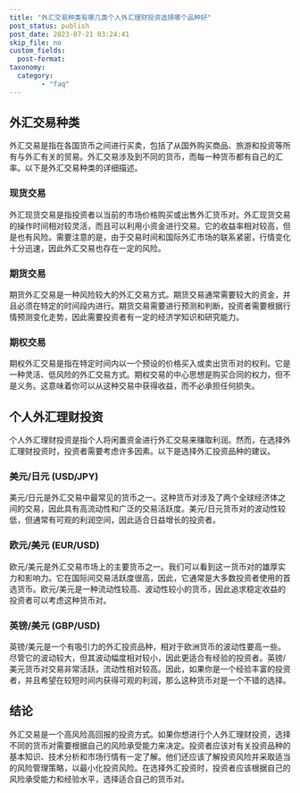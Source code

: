 ```yaml
---
title: "外汇交易种类有哪几类个人外汇理财投资选择哪个品种好"
post_status: publish
post_date: 2023-07-21 03:24:41
skip_file: no
custom_fields: 
  post-format: 
taxonomy:
  category:
        - "faq"
---
```


## 外汇交易种类

外汇交易是指在各国货币之间进行买卖，包括了从国外购买商品、旅游和投资等所有与外汇有关的贸易。外汇交易涉及到不同的货币，而每一种货币都有自己的汇率。以下是外汇交易种类的详细描述。

### 现货交易

外汇现货交易是指投资者以当前的市场价格购买或出售外汇货币对。外汇现货交易的操作时间相对较灵活，而且可以利用小资金进行交易。它的收益率相对较高，但是也有风险。需要注意的是，由于交易时间和国际外汇市场的联系紧密，行情变化十分迅速，因此外汇交易也存在一定的风险。

### 期货交易

期货外汇交易是一种风险较大的外汇交易方式。期货交易通常需要较大的资金，并且必须在特定的时间段内进行。期货交易需要进行预测和判断，投资者需要根据行情预测变化走势，因此需要投资者有一定的经济学知识和研究能力。

### 期权交易

期权外汇交易是指在特定时间内以一个预设的价格买入或卖出货币对的权利。它是一种灵活、低风险的外汇交易方式。期权交易的中心思想是购买合同的权力，但不是义务。这意味着你可以从这种交易中获得收益，而不必承担任何损失。

## 个人外汇理财投资

个人外汇理财投资是指个人将闲置资金进行外汇交易来赚取利润。然而，在选择外汇理财投资时，投资者需要考虑许多因素。以下是选择外汇投资品种的建议。

### 美元/日元 (USD/JPY)

美元/日元是外汇交易中最常见的货币之一。这种货币对涉及了两个全球经济体之间的交易，因此具有高流动性和广泛的交易活跃度。美元/日元货币对的波动性较低，但通常有可观的利润空间，因此适合日益增长的投资者。

### 欧元/美元 (EUR/USD)

欧元/美元是外汇交易市场上的主要货币之一。我们可以看到这一货币对的雄厚实力和影响力。它在国际间交易活跃度很高，因此，它通常是大多数投资者使用的首选货币。欧元/美元是一种流动性较高、波动性较小的货币，因此追求稳定收益的投资者可以考虑这种货币对。

### 英镑/美元 (GBP/USD)

英镑/美元是一个有吸引力的外汇投资品种，相对于欧洲货币的波动性要高一些。尽管它的波动较大，但其波动幅度相对较小，因此更适合有经验的投资者。英镑/美元货币对交易非常活跃，流动性相对较高。因此，如果你是一个经验丰富的投资者，并且希望在较短时间内获得可观的利润，那么这种货币对是一个不错的选择。

## 结论

外汇交易是一个高风险高回报的投资方式。如果你想进行个人外汇理财投资，选择不同的货币对需要根据自己的风险承受能力来决定。投资者应该对有关投资品种的基本知识、技术分析和市场行情有一定了解。他们还应该了解投资风险并采取适当的风险管理策略，以最小化投资风险。在选择外汇投资时，投资者应该根据自己的风险承受能力和经验水平，选择适合自己的货币对。

